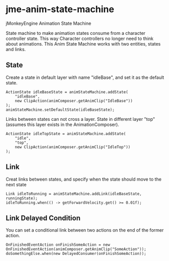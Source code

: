 # jme-anim-state-machine
jMonkeyEngine Animation State Machine

State machine to make animation states consume from a character controller state.
This way Character controllers no longer need to think about animations.
This Anim State Machine works with two entities, states and links.

## State

Create a state in default layer with name "idleBase", and set it as the default state.
```
ActionState idleBaseState = animStateMachine.addState(
    "idleBase", 
    new ClipAction(animComposer.getAnimClip("IdleBase"))
);
animStateMachine.setDefaultState(idleBaseState);
```

Links between states can not cross a layer.
State in different layer "top" (assumes this layer exists in the AnimationComposer).
```
ActionState idleTopState = animStateMachine.addState(
    "idle",
    "top", 
    new ClipAction(animComposer.getAnimClip("IdleTop"))
);
```

## Link
Creat links between states, and specify when the state should move to the next state  
```
Link idleToRunning = animStateMachine.addLink(idleBaseState, runningState);
idleToRunning.when(() -> getForwardVelocity.get() >= 0.01f);
```

## Link Delayed Condition 
You can set a conditional link between two actions on the end of the former action.
```
OnFinishedEventAction onFinishSomeAction = new OnFinishedEventAction(animComposer.getAnimClip("SomeAction"));
doSomethingElse.when(new DelayedConsumer(onFinishSomeAction));
```
